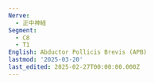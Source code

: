 ```yaml
---
Nerve:
  - 正中神経
Segment:
  - C8
  - T1
English: Abductor Pollicis Brevis (APB)
lastmod: '2025-03-20'
last_edited: 2025-02-27T00:00:00.000Z
---
```



